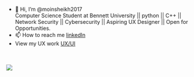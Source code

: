 - 👋 Hi, I’m @moinsheikh2017                               
Computer Science Student at Bennett University || python || C++ || Network Security || Cybersecurity || Aspiring UX Designer || Open for Opportunities.
- 📫 How to reach me [linkedIn ](https://www.linkedin.com/in/nazar-e-moin-sheikh-3aa2501b6/)
- View my UX work [UX/UI](https://sites.google.com/view/nmstyle/home)
<br>
<br>
<img src="https://i.imgur.com/xgm3IwP_d.webp?maxwidth=520&shape=thumb&fidelity=high">

<!---
moinsheikh2017/moinsheikh2017 is a ✨ special ✨ repository because its `README.md` (this file) appears on your GitHub profile.
You can click the Preview link to take a look at your changes.
--->
